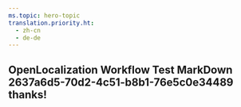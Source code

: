 ```yaml
---
ms.topic: hero-topic
translation.priority.ht: 
  - zh-cn
  - de-de
---
```

## OpenLocalization Workflow Test MarkDown 2637a6d5-70d2-4c51-b8b1-76e5c0e34489 thanks!
